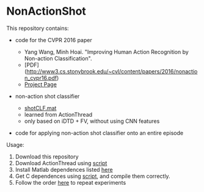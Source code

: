 # NonActionShot

This repository contains:

- code for the CVPR 2016 paper  
  - Yang Wang, Minh Hoai. "Improving Human Action Recognition by Non-action Classification".    
  - [PDF] (http://www3.cs.stonybrook.edu/~cvl/content/papers/2016/nonaction_cvpr16.pdf)  
  - [Project Page](http://vision.cs.stonybrook.edu/~yangwang/home/doc/projects/NonAction/)  

- non-action shot classifier   
  -  [shotCLF.mat](https://github.com/yangwangx/NonActionShot/blob/master/projects/ActionThread/2.ClassifyNonAction/shotCLF.mat)
  -  learned from ActionThread  
  -  only based on iDTD + FV, without using CNN features  

- code for applying non-action shot classifier onto an entire episode


Usage:  
1. Download this repository  
2. Download ActionThread using [script](https://github.com/yangwangx/NonActionShot/blob/master/data/get_data.sh)  
3. Install Matlab dependences listed [here](https://github.com/yangwangx/NonActionShot/blob/master/dependences/Matlab/get_code.txt)  
4. Get C dependences using [script](https://github.com/yangwangx/NonActionShot/blob/master/dependences/C/get_code.sh), and compile them correctly.  
5. Follow the order [here](https://github.com/yangwangx/NonActionShot/tree/master/projects/ActionThread) to repeat experiments   
